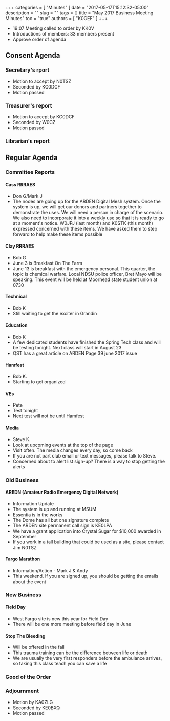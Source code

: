 +++
categories = [ "Minutes" ]
date = "2017-05-17T15:12:32-05:00"
description = ""
slug = ""
tags = []
title = "May 2017 Business Meeting Minutes"
toc = "true"
authors = [ "K0GEF" ]
+++
* 19:07 Meeting called to order by KK0V 
* Introductions of members: 33 members present
* Approve order of agenda
<!--more-->
	
## Consent Agenda 

### Secretary's rport
* Motion to accept by N0TSZ
* Seconded by KC0DCF
* Motion passed

### Treasurer's report
* Motion to accept by KC0DCF
* Seconded by W0CZ
* Motion passed

### Librarian's report

## Regular Agenda

### Committee Reports 

#### Cass RRRAES
* Don G/Mark J
* The nodes are going up for the ARDEN Digital Mesh system. Once
the system is up, we will get our donors and partners together to
demonstrate the uses. We will need a person in charge of the scenario.
We also need to incorporate it into a weekly use so that it is ready
to go at a moment's notice. W0JPJ (last month) and K0STK (this month)
expressed concerned with these items. We have asked them to step forward
to help make these items possible

#### Clay RRRAES
* Bob G
* June 3 is Breakfast On The Farm
* June 13 is breakfast with the emergency personal. This quarter, the topic
 is chemical warfare. Local NDSU police officer, Bret Mayo will be
 speaking. This event will be held at Moorhead state student union at
 0730

#### Technical
* Bob K
* Still waiting to get the exciter in Grandin

#### Education
* Bob K
* A few dedicated students have finished the Spring Tech class and will be testing tonight. Next class will start in August 23
* QST has a great article on ARDEN Page 39 june 2017 issue

#### Hamfest
* Bob K.
* Starting to get organized

#### VEs
* Pete
* Test tonight
* Next test will not be until Hamfest

#### Media
* Steve K.
* Look at upcoming events at the top of the page
* Visit often. The media changes every day, so come back
* If you are not part club email or text messages, please talk to
 Steve.
* Concerned about to alert list sign-up? There is a way to stop getting the alerts

### Old Business

#### AREDN (Amateur Radio Emergency Digital Network)
* Information Update
* The system is up and running at MSUM
* Essentia is in the works
* The Dome has all but one signature complete
* The ARDEN site permanent call sign is KE0LPA
*  We have a grant application into Crystal Sugar for $10,000 awarded in September
* If you work in a tall building that could be used as a site, please contact Jim N0TSZ

#### Fargo Marathon
* Information/Action - Mark J & Andy
* This weekend. If you are signed up, you should be getting the emails about the event

### New Business

#### Field Day
* West Fargo site is new this year for Field Day
* There will be one more meeting before field day in June

#### Stop The Bleeding
* Will be offered in the fall
* This trauma training can be the difference between life or death
* We are usually the very first responders before the ambulance arrives, so taking this class teach you can save a life

### Good of the Order

### Adjournment
* Motion by KA0ZLG
* Seconded by KE0BXQ
* Motion passed
